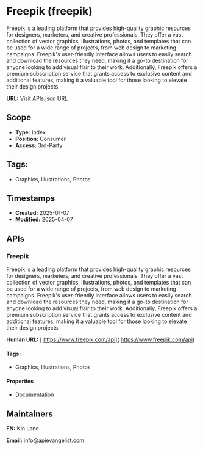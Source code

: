 # Freepik (freepik)
Freepik is a leading platform that provides high-quality graphic resources for designers, marketers, and creative professionals. They offer a vast collection of vector graphics, illustrations, photos, and templates that can be used for a wide range of projects, from web design to marketing campaigns. Freepik's user-friendly interface allows users to easily search and download the resources they need, making it a go-to destination for anyone looking to add visual flair to their work. Additionally, Freepik offers a premium subscription service that grants access to exclusive content and additional features, making it a valuable tool for those looking to elevate their design projects.

**URL:** [Visit APIs.json URL](https://raw.githubusercontent.com/api-evangelist/freepik/refs/heads/main/apis.yml)

## Scope

- **Type:** Index 
- **Position:** Consumer 
- **Access:** 3rd-Party 

## Tags:

 - Graphics, Illustrations, Photos

## Timestamps

- **Created:** 2025-01-07 
- **Modified:** 2025-04-07 

## APIs

### Freepik
Freepik is a leading platform that provides high-quality graphic resources for designers, marketers, and creative professionals. They offer a vast collection of vector graphics, illustrations, photos, and templates that can be used for a wide range of projects, from web design to marketing campaigns. Freepik's user-friendly interface allows users to easily search and download the resources they need, making it a go-to destination for anyone looking to add visual flair to their work. Additionally, Freepik offers a premium subscription service that grants access to exclusive content and additional features, making it a valuable tool for those looking to elevate their design projects.

**Human URL:** [ https://www.freepik.com/api]( https://www.freepik.com/api)


#### Tags:

 - Graphics, Illustrations, Photos

#### Properties

- [Documentation]( https://www.freepik.com/api)

## Maintainers

**FN:** Kin Lane

**Email:** info@apievangelist.com

